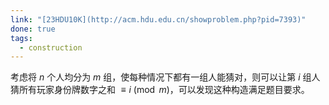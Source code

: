 ```yaml
---
link: "[23HDU10K](http://acm.hdu.edu.cn/showproblem.php?pid=7393)"
done: true
tags:
  - construction
---
```


考虑将 $n$ 个人均分为 $m$ 组，使每种情况下都有一组人能猜对，则可以让第 $i$ 组人猜所有玩家身份牌数字之和 $\equiv i \pmod m$，可以发现这种构造满足题目要求。